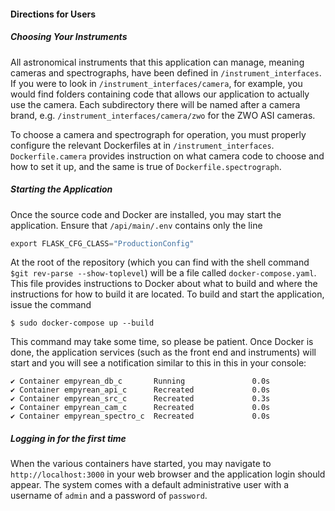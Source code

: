 #### Directions for Users
##### Choosing Your Instruments
All astronomical instruments that this application can manage, meaning cameras and spectrographs, have been defined in `/instrument_interfaces`. If you were to look in `/instrument_interfaces/camera`, for example, you would find folders containing code that allows our application to actually use the camera. Each subdirectory there will be named after a camera brand, e.g. `/instrument_interfaces/camera/zwo` for the ZWO ASI cameras.

To choose a camera and spectrograph for operation, you must properly configure the relevant Dockerfiles at in `/instrument_interfaces`. `Dockerfile.camera` provides instruction on what camera code to choose and how to set it up, and the same is true of `Dockerfile.spectrograph`.

##### Starting the Application
Once the source code and Docker are installed, you may start the application. Ensure that `/api/main/.env` contains only the line

```python
export FLASK_CFG_CLASS="ProductionConfig"
```

At the root of the repository (which you can find with the shell command `$git rev-parse --show-toplevel`) will be a file called `docker-compose.yaml`. This file provides instructions to Docker about what to build and where the instructions for how to build it are located. To build and start the application, issue the command

```console
$ sudo docker-compose up --build
```
This command may take some time, so please be patient. Once Docker is done, the application services (such as the front end and instruments) will start and you will see a notification similar to this in this in your console:

```
✔ Container empyrean_db_c       Running               0.0s
✔ Container empyrean_api_c      Recreated             0.0s
✔ Container empyrean_src_c      Recreated             0.3s
✔ Container empyrean_cam_c      Recreated             0.0s
✔ Container empyrean_spectro_c  Recreated             0.0s
```

##### Logging in for the first time
When the various containers have started, you may navigate to `http://localhost:3000` in your web browser and the application login should appear. The system comes with a default administrative user with a username of `admin` and a password of `password`.
